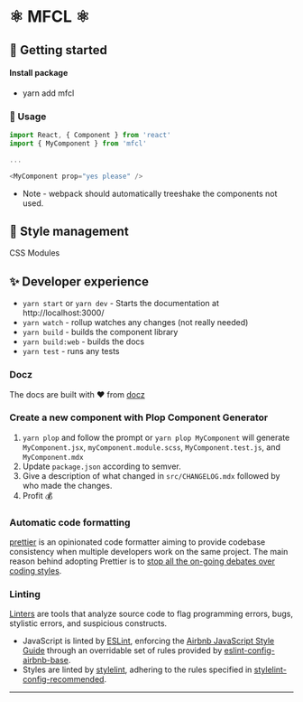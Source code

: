 # ⚛️ MFCL ⚛️

## 🚀 Getting started

#### Install package

- yarn add mfcl

### 👾 Usage

```javascript
import React, { Component } from 'react'
import { MyComponent } from 'mfcl'

...

<MyComponent prop="yes please" />
```

- Note - webpack should automatically treeshake the components not used.

## 💅 Style management

CSS Modules

## ✨ Developer experience

- `yarn start` or `yarn dev` - Starts the documentation at http://localhost:3000/
- `yarn watch` - rollup watches any changes (not really needed)
- `yarn build` - builds the component library
- `yarn build:web` - builds the docs
- `yarn test` - runs any tests

### Docz

The docs are built with ❤️ from [docz][]

### Create a new component with Plop Component Generator

1. `yarn plop` and follow the prompt or `yarn plop MyComponent` will generate `MyComponent.jsx`, `myComponent.module.scss`, `MyComponent.test.js`, and `MyComponent.mdx`
2. Update `package.json` according to semver.
3. Give a description of what changed in `src/CHANGELOG.mdx` followed by who made the changes.
4. Profit 💰

### Automatic code formatting

[prettier][] is an opinionated code formatter aiming to provide codebase consistency when multiple developers work on the same project. The main reason behind adopting Prettier is to [stop all the on-going debates over coding styles][].

### Linting

[Linters][lint] are tools that analyze source code to flag programming errors, bugs, stylistic errors, and suspicious constructs.

- JavaScript is linted by [ESLint][], enforcing the [Airbnb JavaScript Style Guide][] through an overridable set of rules provided by [eslint-config-airbnb-base][].
- Styles are linted by [stylelint][], adhering to the rules specified in [stylelint-config-recommended][].

---

<!-- LINKS -->

[docz]: https://www.docz.site/
[prettier]: https://prettier.io/
[lint]: https://en.wikipedia.org/wiki/Lint_(software)
[eslint]: https://eslint.org/
[airbnb javascript style guide]: https://github.com/airbnb/javascript
[eslint-config-airbnb-base]: https://github.com/airbnb/javascript/tree/master/packages/eslint-config-airbnb-base
[stylelint]: https://stylelint.io/
[stylelint-config-recommended]: https://github.com/stylelint/stylelint-config-recommended
[stop all the on-going debates over coding styles]: https://prettier.io/docs/en/why-prettier.html
